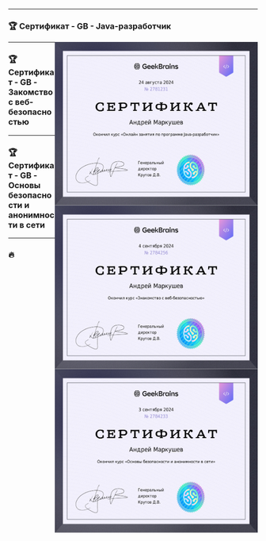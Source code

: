 
-------------
### :trophy:   Сертификат - GB - Java-разработчик
<div>
    <a>
      <img src="https://github.com/andruhes/My-certificates/blob/main/%D0%A1%D0%B5%D1%80%D1%82%D0%B8%D1%84%D0%B8%D0%BA%D0%B0%D1%82%20-%20GB%20-%20Java-%D1%80%D0%B0%D0%B7%D1%80%D0%B0%D0%B1%D0%BE%D1%82%D1%87%D0%B8%D0%BA.jpg" align="right" width="410" height="330" />
    </a>
</div>

-------------
### :trophy:   Сертификат - GB - Закомство с веб-безопасностью
<div>
    <a>
    <img src="https://github.com/andruhes/My-certificates/blob/main/%D0%A1%D0%B5%D1%80%D1%82%D0%B8%D1%84%D0%B8%D0%BA%D0%B0%D1%82%20-%20GB%20-%20%D0%97%D0%B0%D0%BA%D0%BE%D0%BC%D1%81%D1%82%D0%B2%D0%BE%20%D1%81%20%D0%B2%D0%B5%D0%B1-%D0%B1%D0%B5%D0%B7%D0%BE%D0%BF%D0%B0%D1%81%D0%BD%D0%BE%D1%81%D1%82%D1%8C%D1%8E.jpg" align="right" width="410" height="330" />
    </a>
</div>

-------------
### :trophy:   Сертификат - GB - Основы безопасности и анонимности в сети
<div>
    <a>
    <img src="https://github.com/andruhes/My-certificates/blob/main/%D0%A1%D0%B5%D1%80%D1%82%D0%B8%D1%84%D0%B8%D0%BA%D0%B0%D1%82%20-%20GB%20-%20%D0%9E%D1%81%D0%BD%D0%BE%D0%B2%D1%8B%20%D0%B1%D0%B5%D0%B7%D0%BE%D0%BF%D0%B0%D1%81%D0%BD%D0%BE%D1%81%D1%82%D0%B8%20%D0%B8%20%D0%B0%D0%BD%D0%BE%D0%BD%D0%B8%D0%BC%D0%BD%D0%BE%D1%81%D1%82%D0%B8%20%D0%B2%20%D1%81%D0%B5%D1%82%D0%B8.jpg" align="right" width="410" height="330" />
    </a>
</div>

-------------
### :fire: 

